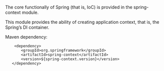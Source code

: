 The core functionally of Spring (that is, IoC) is provided in the spring-context module. 

This module provides the ability of creating application context, that is, the Spring’s DI container. 


Maven dependency:
```
    <dependency>
       <groupId>org.springframework</groupId>
       <artifactId>spring-context</artifactId>
       <version>${spring-context.version}</version>
   </dependency>
```

